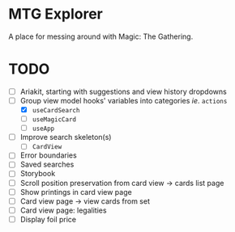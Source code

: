 # MTG Explorer

A place for messing around with Magic: The Gathering.

# TODO

- [ ] Ariakit, starting with suggestions and view history dropdowns
- [ ] Group view model hooks' variables into categories _ie_. `actions`
  - [x] `useCardSearch`
  - [ ] `useMagicCard`
  - [ ] `useApp`
- [ ] Improve search skeleton(s)
  - [ ] `CardView`
- [ ] Error boundaries
- [ ] Saved searches
- [ ] Storybook
- [ ] Scroll position preservation from card view -> cards list page
- [ ] Show printings in card view page
- [ ] Card view page -> view cards from set
- [ ] Card view page: legalities
- [ ] Display foil price
